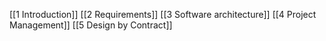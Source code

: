 [[1 Introduction]]
[[2 Requirements]]
[[3 Software architecture]]
[[4 Project Management]]
[[5 Design by Contract]]
